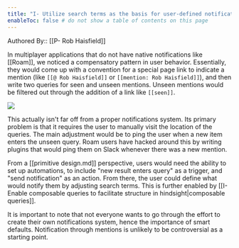 ```yaml
---
title: "I- Utilize search terms as the basis for user-defined notifications"
enableToc: false # do not show a table of contents on this page
---
```


Authored By:: [[P- Rob Haisfield]]


In multiplayer applications that do not have native notifications like [[Roam]], we noticed a compensatory pattern in user behavior. Essentially, they would come up with a convention for a special page link to indicate a mention (like `[[@ Rob Haisfield]]` or `[[mention: Rob Haisfield]]`), and then write two queries for seen and unseen mentions. Unseen mentions would be filtered out through the addition of a link like `[[seen]]`.

![](https://firebasestorage.googleapis.com/v0/b/firescript-577a2.appspot.com/o/imgs%2Fapp%2Fwrite-hypertext-notebook-graph-research%2Fdri1S1LNrf.png?alt=media&token=90e1df22-759e-4bed-a401-6b967d7198dd)

This actually isn't far off from a proper notifications system. Its primary problem is that it requires the user to manually visit the location of the queries. The main adjustment would be to ping the user when a new item enters the unseen query. Roam users have hacked around this by writing plugins that would ping them on Slack whenever there was a new mention.

From a [[primitive design.md]] perspective, users would need the ability to set up automations, to include "new result enters query" as a trigger, and "send notification" as an action. From there, the user could define what would notify them by adjusting search terms. This is further enabled by [[I- Enable composable queries to facilitate structure in hindsight|composable queries]]. 

It is important to note that not everyone wants to go through the effort to create their own notifications system, hence the importance of smart defaults. Notification through mentions is unlikely to be controversial as a starting point.
